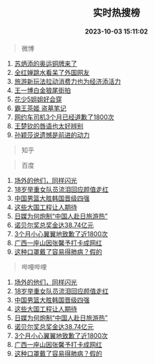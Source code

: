 <div align="center"><h2>实时热搜榜</h2><h4>2023-10-03 15:11:02</h4></div>

> 微博  

1. [苏炳添的奥运铜牌来了](https://s.weibo.com/weibo?q=%23%E8%8B%8F%E7%82%B3%E6%B7%BB%E7%9A%84%E5%A5%A5%E8%BF%90%E9%93%9C%E7%89%8C%E6%9D%A5%E4%BA%86%23&t=31&band_rank=1&Refer=top)<br />
2. [全红婵跳水看呆了外国网友](https://s.weibo.com/weibo?q=%23%E5%85%A8%E7%BA%A2%E5%A9%B5%E8%B7%B3%E6%B0%B4%E7%9C%8B%E5%91%86%E4%BA%86%E5%A4%96%E5%9B%BD%E7%BD%91%E5%8F%8B%23&t=31&band_rank=2&Refer=top)<br />
3. [旅游新玩法拉动消费力也为经济添活力](https://s.weibo.com/weibo?q=%23%E6%97%85%E6%B8%B8%E6%96%B0%E7%8E%A9%E6%B3%95%E6%8B%89%E5%8A%A8%E6%B6%88%E8%B4%B9%E5%8A%9B%E4%B9%9F%E4%B8%BA%E7%BB%8F%E6%B5%8E%E6%B7%BB%E6%B4%BB%E5%8A%9B%23&t=31&band_rank=3&Refer=top)<br />
4. [王一博白金狼尾街拍](https://s.weibo.com/weibo?q=%23%E7%8E%8B%E4%B8%80%E5%8D%9A%E7%99%BD%E9%87%91%E7%8B%BC%E5%B0%BE%E8%A1%97%E6%8B%8D%23&t=31&band_rank=4&Refer=top)<br />
5. [花少5姐姐好会穿](https://s.weibo.com/weibo?q=%23%E8%8A%B1%E5%B0%915%E5%A7%90%E5%A7%90%E5%A5%BD%E4%BC%9A%E7%A9%BF%23&t=31&band_rank=5&Refer=top)<br />
6. [霸王茶姬 盗墓笔记](https://s.weibo.com/weibo?q=%E9%9C%B8%E7%8E%8B%E8%8C%B6%E5%A7%AC%20%E7%9B%97%E5%A2%93%E7%AC%94%E8%AE%B0&t=31&band_rank=6&Refer=top)<br />
7. [网约车司机3个月已经道歉了1800次](https://s.weibo.com/weibo?q=%23%E7%BD%91%E7%BA%A6%E8%BD%A6%E5%8F%B8%E6%9C%BA3%E4%B8%AA%E6%9C%88%E5%B7%B2%E7%BB%8F%E9%81%93%E6%AD%89%E4%BA%861800%E6%AC%A1%23&t=31&band_rank=7&Refer=top)<br />
8. [王楚钦的唇语也太好辨别](https://s.weibo.com/weibo?q=%23%E7%8E%8B%E6%A5%9A%E9%92%A6%E7%9A%84%E5%94%87%E8%AF%AD%E4%B9%9F%E5%A4%AA%E5%A5%BD%E8%BE%A8%E5%88%AB%23&t=31&band_rank=8&Refer=top)<br />
9. [孙颖莎说遗憾是前进的动力](https://s.weibo.com/weibo?q=%23%E5%AD%99%E9%A2%96%E8%8E%8E%E8%AF%B4%E9%81%97%E6%86%BE%E6%98%AF%E5%89%8D%E8%BF%9B%E7%9A%84%E5%8A%A8%E5%8A%9B%23&t=31&band_rank=9&Refer=top)<br />

> 知乎  


> 百度  

1. [场外的他们，同样闪光](https://www.baidu.com/s?wd=%E5%9C%BA%E5%A4%96%E7%9A%84%E4%BB%96%E4%BB%AC%EF%BC%8C%E5%90%8C%E6%A0%B7%E9%97%AA%E5%85%89&sa=fyb_news&rsv_dl=fyb_news)<br />
2. [18岁举重女队员流泪回应颜值走红](https://www.baidu.com/s?wd=18%E5%B2%81%E4%B8%BE%E9%87%8D%E5%A5%B3%E9%98%9F%E5%91%98%E6%B5%81%E6%B3%AA%E5%9B%9E%E5%BA%94%E9%A2%9C%E5%80%BC%E8%B5%B0%E7%BA%A2&sa=fyb_news&rsv_dl=fyb_news)<br />
3. [中国男篮大胜韩国晋级四强](https://www.baidu.com/s?wd=%E4%B8%AD%E5%9B%BD%E7%94%B7%E7%AF%AE%E5%A4%A7%E8%83%9C%E9%9F%A9%E5%9B%BD%E6%99%8B%E7%BA%A7%E5%9B%9B%E5%BC%BA&sa=fyb_news&rsv_dl=fyb_news)<br />
4. [这些大国工程让人期待](https://www.baidu.com/s?wd=%E8%BF%99%E4%BA%9B%E5%A4%A7%E5%9B%BD%E5%B7%A5%E7%A8%8B%E8%AE%A9%E4%BA%BA%E6%9C%9F%E5%BE%85&sa=fyb_news&rsv_dl=fyb_news)<br />
5. [日媒为何炮制“中国人赴日旅游热”](https://www.baidu.com/s?wd=%E6%97%A5%E5%AA%92%E4%B8%BA%E4%BD%95%E7%82%AE%E5%88%B6%E2%80%9C%E4%B8%AD%E5%9B%BD%E4%BA%BA%E8%B5%B4%E6%97%A5%E6%97%85%E6%B8%B8%E7%83%AD%E2%80%9D&sa=fyb_news&rsv_dl=fyb_news)<br />
6. [诺贝尔奖总奖金达38.74亿元](https://www.baidu.com/s?wd=%E8%AF%BA%E8%B4%9D%E5%B0%94%E5%A5%96%E6%80%BB%E5%A5%96%E9%87%91%E8%BE%BE38.74%E4%BA%BF%E5%85%83&sa=fyb_news&rsv_dl=fyb_news)<br />
7. [3个月小心翼翼地致歉了近1800次](https://www.baidu.com/s?wd=3%E4%B8%AA%E6%9C%88%E5%B0%8F%E5%BF%83%E7%BF%BC%E7%BF%BC%E5%9C%B0%E8%87%B4%E6%AD%89%E4%BA%86%E8%BF%911800%E6%AC%A1&sa=fyb_news&rsv_dl=fyb_news)<br />
8. [广西一座山因张馨予打卡成网红](https://www.baidu.com/s?wd=%E5%B9%BF%E8%A5%BF%E4%B8%80%E5%BA%A7%E5%B1%B1%E5%9B%A0%E5%BC%A0%E9%A6%A8%E4%BA%88%E6%89%93%E5%8D%A1%E6%88%90%E7%BD%91%E7%BA%A2&sa=fyb_news&rsv_dl=fyb_news)<br />
9. [这种口罩戴了容易得肺病？假的](https://www.baidu.com/s?wd=%E8%BF%99%E7%A7%8D%E5%8F%A3%E7%BD%A9%E6%88%B4%E4%BA%86%E5%AE%B9%E6%98%93%E5%BE%97%E8%82%BA%E7%97%85%EF%BC%9F%E5%81%87%E7%9A%84&sa=fyb_news&rsv_dl=fyb_news)<br />

> 哔哩哔哩  

1. [场外的他们，同样闪光](https://www.baidu.com/s?wd=%E5%9C%BA%E5%A4%96%E7%9A%84%E4%BB%96%E4%BB%AC%EF%BC%8C%E5%90%8C%E6%A0%B7%E9%97%AA%E5%85%89&sa=fyb_news&rsv_dl=fyb_news)<br />
2. [18岁举重女队员流泪回应颜值走红](https://www.baidu.com/s?wd=18%E5%B2%81%E4%B8%BE%E9%87%8D%E5%A5%B3%E9%98%9F%E5%91%98%E6%B5%81%E6%B3%AA%E5%9B%9E%E5%BA%94%E9%A2%9C%E5%80%BC%E8%B5%B0%E7%BA%A2&sa=fyb_news&rsv_dl=fyb_news)<br />
3. [中国男篮大胜韩国晋级四强](https://www.baidu.com/s?wd=%E4%B8%AD%E5%9B%BD%E7%94%B7%E7%AF%AE%E5%A4%A7%E8%83%9C%E9%9F%A9%E5%9B%BD%E6%99%8B%E7%BA%A7%E5%9B%9B%E5%BC%BA&sa=fyb_news&rsv_dl=fyb_news)<br />
4. [这些大国工程让人期待](https://www.baidu.com/s?wd=%E8%BF%99%E4%BA%9B%E5%A4%A7%E5%9B%BD%E5%B7%A5%E7%A8%8B%E8%AE%A9%E4%BA%BA%E6%9C%9F%E5%BE%85&sa=fyb_news&rsv_dl=fyb_news)<br />
5. [日媒为何炮制“中国人赴日旅游热”](https://www.baidu.com/s?wd=%E6%97%A5%E5%AA%92%E4%B8%BA%E4%BD%95%E7%82%AE%E5%88%B6%E2%80%9C%E4%B8%AD%E5%9B%BD%E4%BA%BA%E8%B5%B4%E6%97%A5%E6%97%85%E6%B8%B8%E7%83%AD%E2%80%9D&sa=fyb_news&rsv_dl=fyb_news)<br />
6. [诺贝尔奖总奖金达38.74亿元](https://www.baidu.com/s?wd=%E8%AF%BA%E8%B4%9D%E5%B0%94%E5%A5%96%E6%80%BB%E5%A5%96%E9%87%91%E8%BE%BE38.74%E4%BA%BF%E5%85%83&sa=fyb_news&rsv_dl=fyb_news)<br />
7. [3个月小心翼翼地致歉了近1800次](https://www.baidu.com/s?wd=3%E4%B8%AA%E6%9C%88%E5%B0%8F%E5%BF%83%E7%BF%BC%E7%BF%BC%E5%9C%B0%E8%87%B4%E6%AD%89%E4%BA%86%E8%BF%911800%E6%AC%A1&sa=fyb_news&rsv_dl=fyb_news)<br />
8. [广西一座山因张馨予打卡成网红](https://www.baidu.com/s?wd=%E5%B9%BF%E8%A5%BF%E4%B8%80%E5%BA%A7%E5%B1%B1%E5%9B%A0%E5%BC%A0%E9%A6%A8%E4%BA%88%E6%89%93%E5%8D%A1%E6%88%90%E7%BD%91%E7%BA%A2&sa=fyb_news&rsv_dl=fyb_news)<br />
9. [这种口罩戴了容易得肺病？假的](https://www.baidu.com/s?wd=%E8%BF%99%E7%A7%8D%E5%8F%A3%E7%BD%A9%E6%88%B4%E4%BA%86%E5%AE%B9%E6%98%93%E5%BE%97%E8%82%BA%E7%97%85%EF%BC%9F%E5%81%87%E7%9A%84&sa=fyb_news&rsv_dl=fyb_news)<br />
